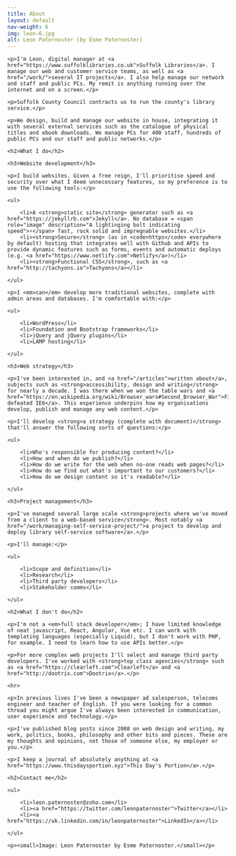 ```yaml
---
title: About
layout: default
nav-weight: 6
img: leon-6.jpg
alt: Leon Paternoster (by Esme Paternoster)
---
```


<div class="c-link-underline">

    <p>I'm Leon, digital manager at <a href="https://www.suffolklibraries.co.uk">Suffolk Libraries</a>. I manage our web and customer service teams, as well as <a href="/work/">several IT projects</a>. I also help manage our network and staff and public PCs. My remit is anything running over the internet and on a screen.</p>

    <p>Suffolk County Council contracts us to run the county's library service.</p>

    <p>We design, build and manage our website in house, integrating it with several external services such as the catalogue of physical titles and ebook downloads. We manage PCs for 400 staff, hundreds of public PCs and our staff and public networks.</p>

    <h2>What I do</h2>

    <h3>Website development</h3>

    <p>I build websites. Given a free reign, I'll prioritise speed and security over what I deem unnecessary features, so my preference is to use the following tools:</p>

    <ul>

        <li>A <strong>static site</strong> generator such as <a href="https://jekyllrb.com">Jekyll</a>. No database = <span role="image" description="A lightinging bolt indicating speed">⚡️</span> fast, rock solid and impregnable websites.</li>
        <li><strong>Secure</strong> (as in <code>https</code> everywhere by default) hosting that integrates well with Github and APIs to provide dynamic features such as forms, events and automatic deploys (e.g. <a href="https://www.netlify.com">Netlify</a>)</li>
        <li><strong>Functional CSS</strong>, such as <a href="http://tachyons.io">Tachyons</a></li>

    </ul>

    <p>I <em>can</em> develop more traditional websites, complete with admin areas and databases. I'm comfortable with:</p>

    <ul>

        <li>WordPress</li>
        <li>Foundation and Bootstrap frameworks</li>
        <li>jQuery and jQuery plugins</li>
        <li>LAMP hosting</li>

    </ul>

    <h3>Web strategy</h3>

    <p>I've been interested in, and <a href="/articles">written about</a>, subjects such as <strong>accessibility, design and writing</strong> for nearly a decade. I was there when we won the table wars and <a href="https://en.wikipedia.org/wiki/Browser_wars#Second_Browser_War">Firefox defeated IE6</a>. This experience underpins how my organisations develop, publish and manage any web content.</p>

    <p>I'll develop <strong>a strategy (complete with document)</strong> that'll answer the following sorts of questions:</p>

    <ul>

        <li>Who's responsible for producing content?</li>
        <li>How and when do we publish?</li>
        <li>How do we write for the web when no-one reads web pages?</li>
        <li>How do we find out what's important to our customers?</li>
        <li>How do we design content so it's readable?</li>

    </ul>

    <h3>Project management</h3>

    <p>I've managed several large scale <strong>projects where we've moved from a client to a web-based service</strong>. Most notably <a href="/work/managing-self-service-project/">a project to develop and deploy library self-service software</a>.</p>

    <p>I'll manage:</p>

    <ul>

        <li>Scope and definition</li>
        <li>Research</li>
        <li>Third party developers</li>
        <li>Stakeholder comms</li>

    </ul>

    <h2>What I don't do</h2>

    <p>I'm not a <em>full stack developer</em>; I have limited knowledge of neat javascript, React, Angular, Vue etc. I can work with templating languages (especially Liquid), but I don't work with PHP, for example. I need to learn how to use APIs better.</p>

    <p>For more complex web projects I'll select and manage third party developers. I've worked with <strong>top class agencies</strong> such as <a href="https://clearleft.com">Clearleft</a> and <a href="http://dootrix.com">Dootrix</a>.</p>

    <hr>

    <p>In previous lives I've been a newspaper ad salesperson, telecoms engineer and teacher of English. If you were looking for a common thread you might argue I've always been interested in communication, user experience and technology.</p>

    <p>I've published blog posts since 2008 on web design and writing, my work, politics, books, philosophy and other bits and pieces. These are my thoughts and opinions, not those of someone else, my employer or you.</p>

    <p>I keep a journal of absolutely anything at <a href="https://www.thisdaysportion.xyz">This Day's Portion</a>.</p>

    <h2>Contact me</h2>

    <ul>

        <li>leon.paternoster@zoho.com</li>
        <li><a href="https://twitter.com/leonpaternoster">Twitter</a></li>
        <li><a href="https://uk.linkedin.com/in/leonpaternoster">LinkedIn</a></li>

    </ul>

    <p><small>Image: Leon Paternoster by Esme Paternoster.</small></p>

</div>
